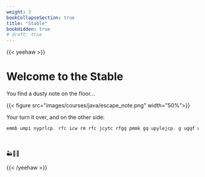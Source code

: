 ```yaml
---
weight: 3
bookCollapseSection: true
title: "Stable"
bookHidden: true
# draft: true
---
```

{{< yeehaw >}}

# Welcome to the Stable

You find a dusty note on the floor...

{{< figure src="images/courses/java/escape_note.png" width="50%">}}

Your turn it over, and on the other side:

```java
emmb umpi nyprlcp. rfc icw rm rfc jcytc rfgq pmmk gq upylejcp. g ugqf wms jsai ml wmsp hmsplcw.   
```

<br>
<br>
 🏜🐄🌵

{{< /yeehaw >}}